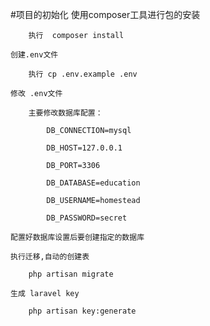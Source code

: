 #项目的初始化
    使用composer工具进行包的安装

        执行  composer install

    创建.env文件
        
        执行 cp .env.example .env

    修改 .env文件

        主要修改数据库配置：

            DB_CONNECTION=mysql
            
            DB_HOST=127.0.0.1
            
            DB_PORT=3306
            
            DB_DATABASE=education
            
            DB_USERNAME=homestead
            
            DB_PASSWORD=secret

    配置好数据库设置后要创建指定的数据库

    执行迁移,自动的创建表

        php artisan migrate  

    生成 laravel key

        php artisan key:generate





